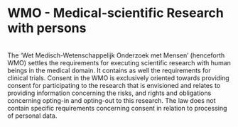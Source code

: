 # WMO - Medical-scientific Research with persons

</br>
The ‘Wet Medisch-Wetenschappelijk Onderzoek met Mensen’ (henceforth WMO) settles the requirements for executing scientific research with human beings in the medical domain. It contains as well the requirements for clinical trials. Consent in the WMO is exclusively oriented towards providing consent for participating to the research that is envisioned and relates to providing information concerning the risks, and rights and obligations concerning opting-in and opting-out to this research. The law does not contain specific requirements concerning consent in relation to processing of personal data. 

